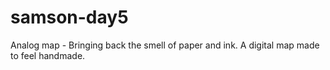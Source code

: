 # samson-day5
Analog map - Bringing back the smell of paper and ink. A digital map made to feel handmade.
